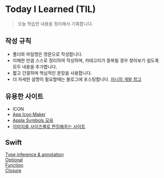 # Today I Learned (TIL)

> 오늘 학습한 내용을 정리해서 기록합니다.

## 작성 규칙

- 폴더와 파일명은 영문으로 작성합니다.
- 이해한 만큼 스스로 정리하여 작성하며, 카테고리가 중복될 경우 찾아보기 쉽도록 모두 내용을 추가합니다.
- 짧고 간결하며 핵심적인 문장을 사용합니다.
- 더 자세한 설명이 필요할때는 블로그에 포스팅합니다. [지니의 개발 창고](https://coding-sojin2.tistory.com/)


## 유용한 사이트
-  ICON
  - [App Icon Maker](https://appiconmaker.co/)
  - [Apple Symbols 모음](https://developer.apple.com/sf-symbols/)   
  - [이미지를 사이즈별로 편집해주는 사이트](https://appicon.co)



## Swift
[Type inference & annotation](./Swift/Type_inference&annotation.md)   
[Optional](./Swift/Optional/Optional.md)   
[Function](./Swift/Function/Function.md)   
[Closure](./Swift/Closure/Closure.md)   
